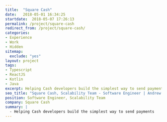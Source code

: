 ```yaml
---
title:  "Square Cash"
date:   2018-05-01 16:34:25
startdate:  2018-05-07 17:26:13
permalink: /project/square-cash
redirect_from: /project/square-cash/
categories:
- Experience
- Work
- Hidden
sitemap:
  exclude: "yes"
layout: project
tags:
- Typescript
- ReactJS
- Kotlin
- Java
excerpt: Helping Cash developers build the simplest way to send payments.
seo_title: "Square Cash, Scalability Team - Software Engineer | Andrew Paradi"
position: Software Engineer, Scalability Team
company: Square Cash
summary: |
  - Helping Cash developers build the simplest way to send payments
---
```

